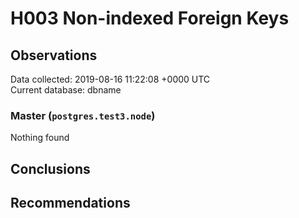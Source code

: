 # H003 Non-indexed Foreign Keys #

## Observations ##
Data collected: 2019-08-16 11:22:08 +0000 UTC  
Current database: dbname  


### Master (`postgres.test3.node`) ###



Nothing found



## Conclusions ##


## Recommendations ##


